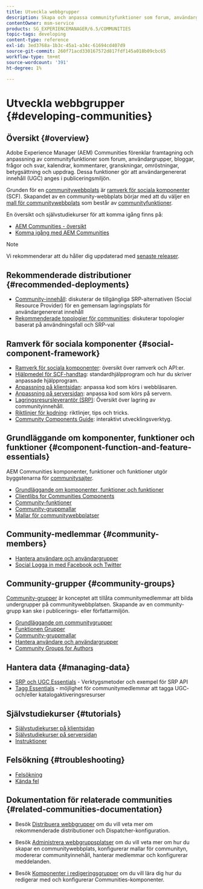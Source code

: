 ```yaml
---
title: Utveckla webbgrupper
description: Skapa och anpassa communityfunktioner som forum, användargrupper med mera.
contentOwner: msm-service
products: SG_EXPERIENCEMANAGER/6.5/COMMUNITIES
topic-tags: developing
content-type: reference
exl-id: 3ed3768a-1b3c-45a1-a34c-61694cd407d9
source-git-commit: 260f71acd330167572d817fdf145a018b09cbc65
workflow-type: tm+mt
source-wordcount: '391'
ht-degree: 1%

---
```


# Utveckla webbgrupper  {#developing-communities}

## Översikt {#overview}

Adobe Experience Manager (AEM) Communities förenklar framtagning och anpassning av communityfunktioner som forum, användargrupper, bloggar, frågor och svar, kalendrar, kommentarer, granskningar, omröstningar, betygsättning och uppdrag. Dessa funktioner gör att användargenererat innehåll (UGC) anges i publiceringsmiljön.

Grunden för en [communitywebbplats](overview.md#communitiessites) är [ramverk för sociala komponenter](scf.md) (SCF). Skapandet av en community-webbplats börjar med att du väljer en [mall för communitywebbplats](sites-console.md) som består av [communityfunktioner](functions.md).

En översikt och självstudiekurser för att komma igång finns på:

* [AEM Communities - översikt](overview.md)
* [Komma igång med AEM Communities](getting-started.md)

>[!NOTE]
> 
>Vi rekommenderar att du håller dig uppdaterad med [senaste releaser](deploy-communities.md#latest-releases).

## Rekommenderade distributioner {#recommended-deployments}

* [Community-innehåll](working-with-srp.md): diskuterar de tillgängliga SRP-alternativen (Social Resource Provider) för en gemensam lagringsplats för användargenererat innehåll
* [Rekommenderade topologier för communities](topologies.md): diskuterar topologier baserat på användningsfall och SRP-val

## Ramverk för sociala komponenter {#social-component-framework}

* [Ramverk för sociala komponenter](scf.md): översikt över ramverk och API:er.
* [Hjälpmedel för SCF-handtag](handlebars-helpers.md): standardhjälpprogram och hur du skriver anpassade hjälpprogram.
* [Anpassning på klientsidan](client-customize.md): anpassa kod som körs i webbläsaren.
* [Anpassning på serversidan](server-customize.md): anpassa kod som körs på servern.
* [Lagringsresursleverantör (SRP)](srp.md): Översikt över lagring av communityinnehåll.
* [Riktlinjer för kodning](code-guide.md): riktlinjer, tips och tricks.
* [Community Components Guide](components-guide.md): interaktivt utvecklingsverktyg.

## Grundläggande om komponenter, funktioner och funktioner {#component-function-and-feature-essentials}

AEM Communities komponenter, funktioner och funktioner utgör byggstenarna för [communitysajter](sites-console.md).

* [Grundläggande om komponenter, funktioner och funktioner](essentials.md)
* [Clientlibs for Communities Components](clientlibs.md)
* [Community-funktioner](functions.md)
* [Community-gruppmallar](tools-groups.md)
* [Mallar för communitywebbplatser](sites.md)

## Community-medlemmar {#community-members}

* [Hantera användare och användargrupper](users.md)
* [Social Logga in med Facebook och Twitter](social-login.md)

## Community-grupper {#community-groups}

[Community-grupper](overview.md#communitygroups) är konceptet att tillåta communitymedlemmar att bilda undergrupper på communitywebbplatsen. Skapande av en community-grupp kan ske i publicerings- eller författarmiljön.

* [Grundläggande om communitygrupper](essentials-groups.md)
* [Funktionen Grupper](functions.md#groups-function)
* [Community-gruppmallar](tools-groups.md)
* [Hantera användare och användargrupper](users.md)
* [Community Groups for Authors](creating-groups.md)

## Hantera data {#managing-data}

* [SRP och UGC Essentials](srp-and-ugc.md) - Verktygsmetoder och exempel för SRP API
* [Tagg Essentials](tag.md) - möjlighet för communitymedlemmar att tagga UGC- och/eller katalogaktiveringsresurser

## Självstudiekurser {#tutorials}

* [Självstudiekurser på klientsidan](tutorials.md#client-side-customization)
* [Självstudiekurser på serversidan](tutorials.md#server-side-customization)
* [Instruktioner](tutorials.md#how-to-instructions)

## Felsökning {#troubleshooting}

* [Felsökning](troubleshooting.md)
* [Kända fel](/help/release-notes/release-notes.md)

## Dokumentation för relaterade communities {#related-communities-documentation}

* Besök [Distribuera webbgrupper](deploy-communities.md) om du vill veta mer om rekommenderade distributioner och Dispatcher-konfiguration.

* Besök [Administrera webbgruppsplatser](administer-landing.md) om du vill veta mer om hur du skapar en communitywebbplats, konfigurerar mallar för communityn, modererar communityinnehåll, hanterar medlemmar och konfigurerar meddelanden.

* Besök [Komponenter i redigeringsgrupper](author-communities.md) om du vill lära dig hur du redigerar med och konfigurerar Communities-komponenter.
